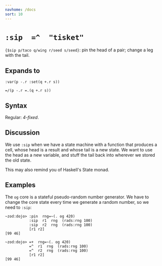 ```yaml
---
navhome: /docs
sort: 10
---
```


# `:sip  =^  "tisket"`

`{$sip p/taco q/wing r/seed s/seed}`: pin the head of a pair; change 
a leg with the tail.

## Expands to

```
:var(p -.r :set(q +.r s))
```

```
=/(p -.r =.(q +.r s))
```

## Syntax

Regular: *4-fixed*.

## Discussion

We use `:sip` when we have a state machine with a function that
produces a cell, whose head is a result and whose tail is a new
state.  We want to use the head as a new variable, and stuff the
tail back into wherever we stored the old state.

This may also remind you of Haskell's State monad.

## Examples

The `og` core is a stateful pseudo-random number generator.
We have to change the core state every time we generate a
random number, so we need to `:sip`:

```
~zod:dojo> :pin  rng=~(. og 420)
           :sip  r1  rng  (rads:rng 100)
           :sip  r2  rng  (rads:rng 100)
           [r1 r2]
[99 46]
```

```
~zod:dojo> =+  rng=~(. og 420)
           =^  r1  rng  (rads:rng 100)
           =^  r2  rng  (rads:rng 100)
           [r1 r2]
[99 46]
```
